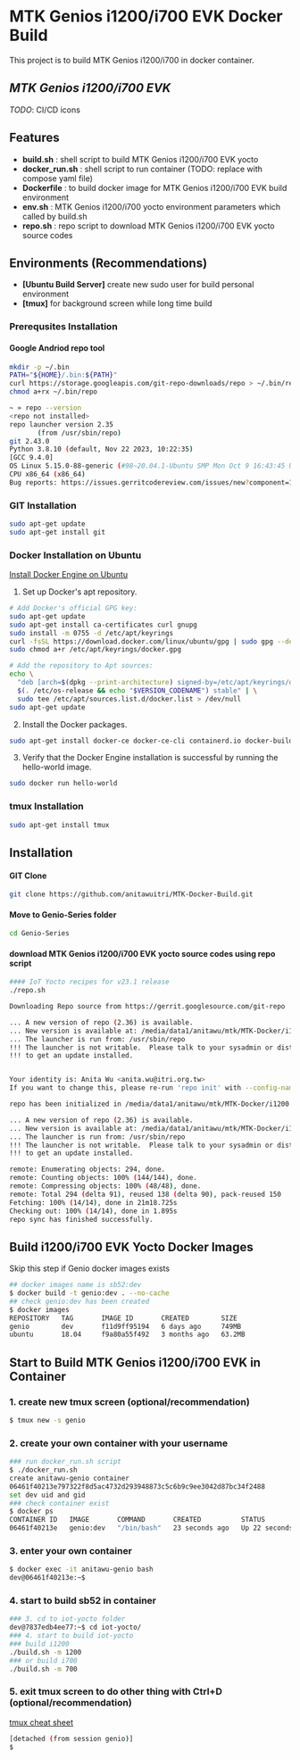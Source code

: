 # MTK Genios i1200/i700 EVK Docker Build
This project is to build MTK Genios i1200/i700 in docker container.
## _MTK Genios i1200/i700 EVK_
_TODO_: CI/CD icons

## Features

- **build.sh** :  shell script to build MTK Genios i1200/i700 EVK yocto
- **docker_run.sh** : shell script to run container (TODO: replace with compose yaml file)
- **Dockerfile** :  to build docker image for MTK Genios i1200/i700 EVK build environment
- **env.sh** : MTK Genios i1200/i700 yocto environment parameters which called by build.sh
- **repo.sh** : repo script to download MTK Genios i1200/i700 EVK yocto source codes


## Environments (Recommendations)
- **[Ubuntu Build Server]** create new sudo user for build personal environment
- **[tmux]** for background screen while long time build
### Prerequsites Installation
#### Google Andriod repo tool
```bash
mkdir -p ~/.bin
PATH="${HOME}/.bin:${PATH}"
curl https://storage.googleapis.com/git-repo-downloads/repo > ~/.bin/repo
chmod a+rx ~/.bin/repo
```
```bash
~ » repo --version                                                                                                                                                                               anitawu@r300
<repo not installed>
repo launcher version 2.35
       (from /usr/sbin/repo)
git 2.43.0
Python 3.8.10 (default, Nov 22 2023, 10:22:35)
[GCC 9.4.0]
OS Linux 5.15.0-88-generic (#98~20.04.1-Ubuntu SMP Mon Oct 9 16:43:45 UTC 2023)
CPU x86_64 (x86_64)
Bug reports: https://issues.gerritcodereview.com/issues/new?component=1370071
```

### GIT Installation
```bash
sudo apt-get update
sudo apt-get install git
```

### Docker Installation on Ubuntu
[Install Docker Engine on Ubuntu](https://docs.docker.com/engine/install/ubuntu/)
1. Set up Docker's apt repository.
```bash
# Add Docker's official GPG key:
sudo apt-get update
sudo apt-get install ca-certificates curl gnupg
sudo install -m 0755 -d /etc/apt/keyrings
curl -fsSL https://download.docker.com/linux/ubuntu/gpg | sudo gpg --dearmor -o /etc/apt/keyrings/docker.gpg
sudo chmod a+r /etc/apt/keyrings/docker.gpg

# Add the repository to Apt sources:
echo \
  "deb [arch=$(dpkg --print-architecture) signed-by=/etc/apt/keyrings/docker.gpg] https://download.docker.com/linux/ubuntu \
  $(. /etc/os-release && echo "$VERSION_CODENAME") stable" | \
  sudo tee /etc/apt/sources.list.d/docker.list > /dev/null
sudo apt-get update
```
2. Install the Docker packages.
```bash
sudo apt-get install docker-ce docker-ce-cli containerd.io docker-buildx-plugin docker-compose-plugin
```
3. Verify that the Docker Engine installation is successful by running the hello-world image.
```bash
sudo docker run hello-world
```

### tmux Installation

```bash
sudo apt-get install tmux
```

## Installation
#### GIT Clone

```sh
git clone https://github.com/anitawuitri/MTK-Docker-Build.git
```
#### Move to Genio-Series folder
```bash
cd Genio-Series
```
#### download MTK Genios i1200/i700 EVK yocto source codes using repo script
```bash
#### IoT Yocto recipes for v23.1 release
./repo.sh

Downloading Repo source from https://gerrit.googlesource.com/git-repo

... A new version of repo (2.36) is available.
... New version is available at: /media/data1/anitawu/mtk/MTK-Docker/i1200/.repo/repo/repo
... The launcher is run from: /usr/sbin/repo
!!! The launcher is not writable.  Please talk to your sysadmin or distro
!!! to get an update installed.


Your identity is: Anita Wu <anita.wu@itri.org.tw>
If you want to change this, please re-run 'repo init' with --config-name

repo has been initialized in /media/data1/anitawu/mtk/MTK-Docker/i1200

... A new version of repo (2.36) is available.
... New version is available at: /media/data1/anitawu/mtk/MTK-Docker/i1200/.repo/repo/repo
... The launcher is run from: /usr/sbin/repo
!!! The launcher is not writable.  Please talk to your sysadmin or distro
!!! to get an update installed.

remote: Enumerating objects: 294, done.
remote: Counting objects: 100% (144/144), done.
remote: Compressing objects: 100% (48/48), done.
remote: Total 294 (delta 91), reused 138 (delta 90), pack-reused 150
Fetching: 100% (14/14), done in 21m18.725s
Checking out: 100% (14/14), done in 1.895s
repo sync has finished successfully.
```
## Build i1200/i700 EVK Yocto Docker Images
Skip this step if Genio docker images exists
```bash
## docker images name is sb52:dev
$ docker build -t genio:dev . --no-cache
## check genio:dev has been created
$ docker images
REPOSITORY   TAG       IMAGE ID       CREATED        SIZE
genio        dev       f11d9ff95194   6 days ago     749MB
ubuntu       18.04     f9a80a55f492   3 months ago   63.2MB
```

## Start to Build MTK Genios i1200/i700 EVK in Container
### 1. create new tmux screen (optional/recommendation)
```bash
$ tmux new -s genio
```

### 2. create your own container with your username
```bash
### run docker_run.sh script
$ ./docker_run.sh
create anitawu-genio container
06461f40213e797322f8d5ac4732d293948873c5c6b9c9ee3042d87bc34f2488
set dev uid and gid
### check container exist
$ docker ps
CONTAINER ID   IMAGE       COMMAND       CREATED          STATUS          PORTS     NAMES
06461f40213e   genio:dev   "/bin/bash"   23 seconds ago   Up 22 seconds             anitawu-genio
```
### 3. enter your own container
```bash
$ docker exec -it anitawu-genio bash
dev@06461f40213e:~$ 
```
### 4. start to build sb52 in container
```bash
### 3. cd to iot-yocto folder
dev@7837edb4ee77:~$ cd iot-yocto/
### 4. start to build iot-yocto
### build i1200
./build.sh -m 1200 
### or build i700
./build.sh -m 700
```
### 5. exit tmux screen to do other thing with Ctrl+D (optional/recommendation)
[tmux cheat sheet](https://tmuxcheatsheet.com/)
```bash
[detached (from session genio)]
$
```







